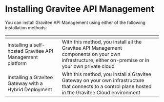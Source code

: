 # Installing Gravitee API Management

You can install Gravitee API Management using either of the following installation methods:

<table data-card-size="large" data-view="cards"><thead><tr><th></th><th></th><th></th></tr></thead><tbody><tr><td>Installing a self-hosted Gravitee API Management platform   </td><td>With this method, you install all the Gravitee API Management components on your own infrastructure, either on-premise or in your own private cloud     </td><td></td></tr><tr><td>Installing a Gravitee Gateway with a Hybrid Deployment </td><td>With this method, you install a Gravitee Gateway on your own infrastructure that connects to a control plane hosted in the Gravitee Cloud environment</td><td></td></tr></tbody></table>

